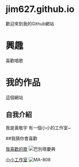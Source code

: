 # jim627.github.io
歡迎來到我的Github網站

興趣
=======
喜歡唱歌

我的作品
=======
這個網站 

## 自我介紹
我是黃敬宇 有一個小小的工作室~

##我猜你會喜歡

[我喜歡的歌](https://www.youtube.com/watch?v=iOs7Ykmhew4)
![巴別塔慶典](https://i.ytimg.com/vi/iOs7Ykmhew4/maxresdefault.jpg)


[小小工作室](https://shopee.tw/tw6940_57403?categoryId=71&itemId=3917316671)
![MA-808](https://cf.shopee.tw/file/af2c3a90c539430327d5b48fe52803e4)

